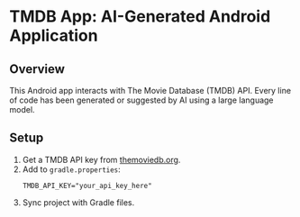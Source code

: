 # TMDB App: AI-Generated Android Application

## Overview

This Android app interacts with The Movie Database (TMDB) API. Every line of code has been generated or suggested by AI using a large language model.

## Setup

1. Get a TMDB API key from [themoviedb.org](https://www.themoviedb.org/).
2. Add to `gradle.properties`:
   ```
   TMDB_API_KEY="your_api_key_here"
   ```
3. Sync project with Gradle files.